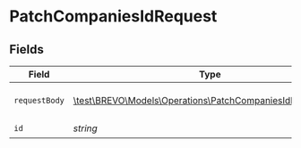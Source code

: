 # PatchCompaniesIdRequest


## Fields

| Field                                                                                                               | Type                                                                                                                | Required                                                                                                            | Description                                                                                                         |
| ------------------------------------------------------------------------------------------------------------------- | ------------------------------------------------------------------------------------------------------------------- | ------------------------------------------------------------------------------------------------------------------- | ------------------------------------------------------------------------------------------------------------------- |
| `requestBody`                                                                                                       | [\test\BREVO\Models\Operations\PatchCompaniesIdRequestBody](../../Models/Operations/PatchCompaniesIdRequestBody.md) | :heavy_check_mark:                                                                                                  | Updated company details.                                                                                            |
| `id`                                                                                                                | *string*                                                                                                            | :heavy_check_mark:                                                                                                  | N/A                                                                                                                 |
